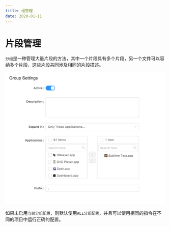 ```yaml
---
title: 组管理
date: 2020-01-11
---
```


# 片段管理

`分组`是一种管理大量片段的方法，其中一个片段具有多个片段，另一个文件可以容纳多个片段，这些片段共同涉及相同的片段描述。

![](./img/group-ui.png)

如果未启用`当前分组配置`，则默认使用`ALL分组配置`，并且可以使用相同的指令在不同的项目中运行正确的配置。
